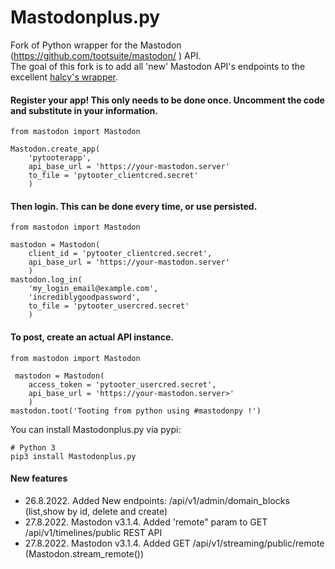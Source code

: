# Mastodonplus.py  
Fork of Python wrapper for the Mastodon (<https://github.com/tootsuite/mastodon/> ) API.  
The goal of this fork is to add all 'new' Mastodon API's endpoints to the excellent [halcy's wrapper](https://github.com/halcy/Mastodon.py).

#### Register your app! This only needs to be done once. Uncomment the code and substitute in your information.

```
from mastodon import Mastodon

Mastodon.create_app(
	'pytooterapp',
	api_base_url = 'https://your-mastodon.server'
	to_file = 'pytooter_clientcred.secret'
	)
```
#### Then login. This can be done every time, or use persisted.  

```
from mastodon import Mastodon

mastodon = Mastodon(
	client_id = 'pytooter_clientcred.secret',
	api_base_url = 'https://your-mastodon.server'
	)  
mastodon.log_in(  
	'my_login_email@example.com',  
	'incrediblygoodpassword',  
	to_file = 'pytooter_usercred.secret'
	)
```  
#### To post, create an actual API instance.  

```
from mastodon import Mastodon  

 mastodon = Mastodon(  
	access_token = 'pytooter_usercred.secret',  
	api_base_url = 'https://your-mastodon.server>'  
	)  
mastodon.toot('Tooting from python using #mastodonpy !')  
```  
You can install Mastodonplus.py via pypi:  

```
# Python 3
pip3 install Mastodonplus.py
```  
#### New features  
  
* 26.8.2022. Added New endpoints: /api/v1/admin/domain_blocks (list,show by id, delete and create)  
* 27.8.2022. Mastodon v3.1.4. Added 'remote" param to GET /api/v1/timelines/public REST API
* 27.8.2022. Mastodon v3.1.4. Added GET /api/v1/streaming/public/remote (Mastodon.stream_remote())
